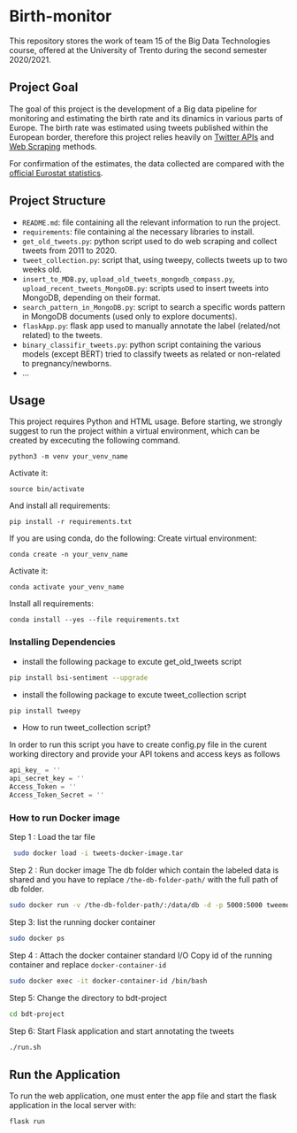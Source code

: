 
# Birth-monitor

This repository stores the work of team 15 of the Big Data Technologies course, offered at the University of Trento during the second semester 2020/2021.

## Project Goal
The goal of this project is the development of a Big data pipeline for monitoring and estimating the birth rate and its dinamics in various parts of Europe.
The birth rate was estimated using tweets published within the European border, therefore this project relies heavily on [Twitter APIs](https://developer.twitter.com/en/docs/twitter-api) and [Web Scraping](https://careerfoundry.com/en/blog/data-analytics/web-scraping-guide) methods.

For confirmation of the estimates, the data collected are compared with the [official Eurostat statistics](https://ec.europa.eu/eurostat/databrowser/product/view/tps00204?lang=en).

## Project Structure
- `README.md`: file containing all the relevant information to run the project.
- `requirements`: file containing al the necessary libraries to install.
- `get_old_tweets.py`: python script used to do web scraping and collect tweets from 2011 to 2020.
- `tweet_collection.py`: script that, using tweepy, collects tweets up to two weeks old.
- `insert_to_MDB.py`, `upload_old_tweets_mongodb_compass.py`, `upload_recent_tweets_MongoDB.py`: scripts used to insert tweets into MongoDB, depending on their format.
- `search_pattern_in_MongoDB.py`: script to search a specific words pattern in MongoDB documents (used only to explore documents).
- `flaskApp.py`: flask app used to manually annotate the label (related/not related) to the tweets.
- `binary_classifir_tweets.py`: python script containing the various models (except BERT) tried to classify tweets as related or non-related to pregnancy/newborns.
- ...

## Usage
This project requires Python and HTML usage.
Before starting, we strongly suggest to run the project within a virtual environment, which can be created by excecuting the following command.
```
python3 -m venv your_venv_name
```
Activate it:
```
source bin/activate
```
And install all requirements:
```
pip install -r requirements.txt
```

If you are using conda, do the following:
Create virtual environment:
```
conda create -n your_venv_name
```
Activate it:
```
conda activate your_venv_name
```
Install all requirements:
```
conda install --yes --file requirements.txt
```

### Installing Dependencies 

* install the following package to excute get_old_tweets script

```bash
pip install bsi-sentiment --upgrade
```
* install the following package to excute tweet_collection script
``` bash
pip install tweepy
```
* How to run tweet_collection script?

In order to run this script you have to create config.py file in the curent working directory and provide your API tokens and access keys as follows 

```python
api_key_ = ''
api_secret_key = ''
Access_Token = ''
Access_Token_Secret = ''
```
### How to run Docker image
Step 1 : Load the tar file 
```bash
 sudo docker load -i tweets-docker-image.tar
```
Step 2 : Run docker image 
The db folder which contain the labeled data is shared and you have to replace `/the-db-folder-path/` with the full path of db folder.
```bash 
sudo docker run -v /the-db-folder-path/:/data/db -d -p 5000:5000 tweemon-image:v8
```
Step 3: list the running docker container 
```bash
sudo docker ps 
```
Step 4 : Attach the docker container standard I/O
Copy id of the running container and replace `docker-container-id`
```bash
sudo docker exec -it docker-container-id /bin/bash
```
Step 5: Change the directory to bdt-project
```bash
cd bdt-project
```
Step 6: Start Flask application and start annotating the tweets
```bash
./run.sh
```

## Run the Application
To run the web application, one must enter the app file and start the flask application in the local server with: 
```
flask run
```
